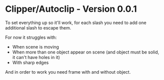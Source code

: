 # Clipper/Autoclip - Version 0.0.1

To set everything up so it'll work, for each slash you need to add one additional slash to escape them.

For now it struggles with:
- When scene is moving
- When more than one object appear on scene (and object must be solid, it can't have holes in it)
- With sharp edges

And in order to work you need frame with and without object.
